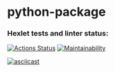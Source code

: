 # python-package

### Hexlet tests and linter status:

[![Actions Status](https://github.com/CfyRJ/python-project-49/workflows/hexlet-check/badge.svg)](https://github.com/CfyRJ/python-project-49/actions)
[![Maintainability](https://api.codeclimate.com/v1/badges/9af48807eb26ef27a71a/maintainability)](https://codeclimate.com/github/CfyRJ/python-project-49/maintainability)

[![asciicast](https://asciinema.org/a/5FpoUui5YEAqURxtaUFztLiwg.svg)](https://asciinema.org/a/5FpoUui5YEAqURxtaUFztLiwg)
